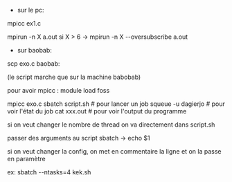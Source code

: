- sur le pc:

mpicc ex1.c

mpirun -n X a.out
si X > 6 -> mpirun -n X --oversubscribe a.out



- sur baobab:

scp exo.c baobab:

(le script marche que sur la machine babobab)

pour avoir mpicc : module load foss

mpicc exo.c
sbatch script.sh      # pour lancer un job
squeue -u dagierjo    # pour voir l'état du job
cat xxx.out           # pour voir l'output du programme

si on veut changer le nombre de thread on va directement dans script.sh


passer des arguments au script sbatch -> echo $1

si on veut changer la config, on met en commentaire la ligne et on la passe en paramètre

 ex: sbatch --ntasks=4 kek.sh